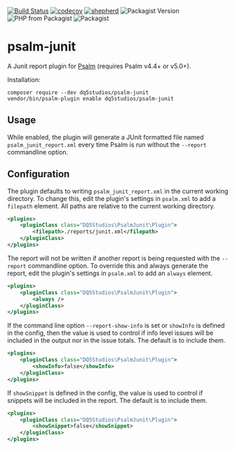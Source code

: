 [![Build Status](https://travis-ci.com/dq5studios/psalm-junit.svg?branch=master)](https://travis-ci.com/dq5studios/psalm-junit)
[![codecov](https://codecov.io/gh/dq5studios/psalm-junit/branch/master/graph/badge.svg)](https://codecov.io/gh/dq5studios/psalm-junit)
[![shepherd](https://shepherd.dev/github/dq5studios/psalm-junit/coverage.svg)](https://shepherd.dev/github/dq5studios/psalm-junit)
![Packagist Version](https://img.shields.io/packagist/v/dq5studios/psalm-junit)
![PHP from Packagist](https://img.shields.io/packagist/php-v/dq5studios/psalm-junit)
![Packagist](https://img.shields.io/packagist/dm/dq5studios/psalm-junit)

# psalm-junit

A Junit report plugin for [Psalm](https://github.com/vimeo/psalm) (requires Psalm v4.4+ or v5.0+).

Installation:

```console
composer require --dev dq5studios/psalm-junit
vendor/bin/psalm-plugin enable dq5studios/psalm-junit
```

## Usage

While enabled, the plugin will generate a JUnit formatted file named `psalm_junit_report.xml` every time Psalm
is run without the `--report` commandline option.

## Configuration

The plugin defaults to writing `psalm_junit_report.xml` in the current working directory. To change this, edit the
plugin's settings in `psalm.xml` to add a `filepath` element.  All paths are relative to the current working directory.

```xml
<plugins>
    <pluginClass class="DQ5Studios\PsalmJunit\Plugin">
        <filepath>./reports/junit.xml</filepath>
    </pluginClass>
</plugins>
```

The report will not be written if another report is being requested with the `--report` commandline option.  To override
this and always generate the report, edit the plugin's settings in `psalm.xml` to add an `always` element.

```xml
<plugins>
    <pluginClass class="DQ5Studios\PsalmJunit\Plugin">
        <always />
    </pluginClass>
</plugins>
```

If the command line option `--report-show-info` is set or `showInfo` is defined in the config, then the value is used
to control if info level issues will be included in the output nor in the issue totals.  The default is to include them.

```xml
<plugins>
    <pluginClass class="DQ5Studios\PsalmJunit\Plugin">
        <showInfo>false</showInfo>
    </pluginClass>
</plugins>
```

If `showSnippet` is defined in the config, the value is used to control if snippets will be included in the report.
The default is to include them.

```xml
<plugins>
    <pluginClass class="DQ5Studios\PsalmJunit\Plugin">
        <showSnippet>false</showSnippet>
    </pluginClass>
</plugins>
```
